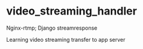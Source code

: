 # video_streaming_handler
Nginx-rtmp; Django streamresponse

Learning video streaming transfer to app server

